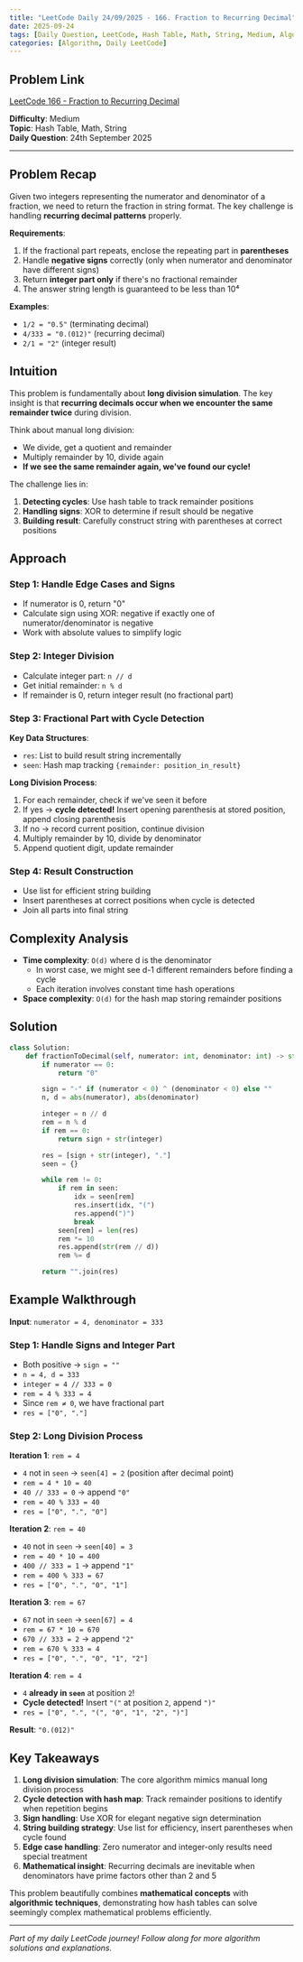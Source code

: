 ```yaml
---
title: "LeetCode Daily 24/09/2025 - 166. Fraction to Recurring Decimal"
date: 2025-09-24
tags: [Daily Question, LeetCode, Hash Table, Math, String, Medium, Algorithm]
categories: [Algorithm, Daily LeetCode]
---
```


## Problem Link

[LeetCode 166 - Fraction to Recurring Decimal](https://leetcode.com/problems/fraction-to-recurring-decimal/)

**Difficulty**: Medium  
**Topic**: Hash Table, Math, String  
**Daily Question**: 24th September 2025

---

## Problem Recap

Given two integers representing the numerator and denominator of a fraction, we need to return the fraction in string format. The key challenge is handling **recurring decimal patterns** properly.

**Requirements**:

1. If the fractional part repeats, enclose the repeating part in **parentheses**
2. Handle **negative signs** correctly (only when numerator and denominator have different signs)
3. Return **integer part only** if there's no fractional remainder
4. The answer string length is guaranteed to be less than 10⁴

**Examples**:

- `1/2 = "0.5"` (terminating decimal)
- `4/333 = "0.(012)"` (recurring decimal)
- `2/1 = "2"` (integer result)

## Intuition

This problem is fundamentally about **long division simulation**. The key insight is that **recurring decimals occur when we encounter the same remainder twice** during division.

Think about manual long division:

- We divide, get a quotient and remainder
- Multiply remainder by 10, divide again
- **If we see the same remainder again, we've found our cycle!**

The challenge lies in:

1. **Detecting cycles**: Use hash table to track remainder positions
2. **Handling signs**: XOR to determine if result should be negative
3. **Building result**: Carefully construct string with parentheses at correct positions

## Approach

### Step 1: Handle Edge Cases and Signs

- If numerator is 0, return "0"
- Calculate sign using XOR: negative if exactly one of numerator/denominator is negative
- Work with absolute values to simplify logic

### Step 2: Integer Division

- Calculate integer part: `n // d`
- Get initial remainder: `n % d`
- If remainder is 0, return integer result (no fractional part)

### Step 3: Fractional Part with Cycle Detection

**Key Data Structures**:

- `res`: List to build result string incrementally
- `seen`: Hash map tracking `{remainder: position_in_result}`

**Long Division Process**:

1. For each remainder, check if we've seen it before
2. If yes → **cycle detected!** Insert opening parenthesis at stored position, append closing parenthesis
3. If no → record current position, continue division
4. Multiply remainder by 10, divide by denominator
5. Append quotient digit, update remainder

### Step 4: Result Construction

- Use list for efficient string building
- Insert parentheses at correct positions when cycle is detected
- Join all parts into final string

## Complexity Analysis

- **Time complexity**: `O(d)` where d is the denominator
  - In worst case, we might see d-1 different remainders before finding a cycle
  - Each iteration involves constant time hash operations
- **Space complexity**: `O(d)` for the hash map storing remainder positions

## Solution

```python
class Solution:
    def fractionToDecimal(self, numerator: int, denominator: int) -> str:
        if numerator == 0:
            return "0"

        sign = "-" if (numerator < 0) ^ (denominator < 0) else ""
        n, d = abs(numerator), abs(denominator)

        integer = n // d
        rem = n % d
        if rem == 0:
            return sign + str(integer)

        res = [sign + str(integer), "."]
        seen = {}

        while rem != 0:
            if rem in seen:
                idx = seen[rem]
                res.insert(idx, "(")
                res.append(")")
                break
            seen[rem] = len(res)
            rem *= 10
            res.append(str(rem // d))
            rem %= d

        return "".join(res)
```

## Example Walkthrough

**Input**: `numerator = 4, denominator = 333`

### Step 1: Handle Signs and Integer Part

- Both positive → `sign = ""`
- `n = 4, d = 333`
- `integer = 4 // 333 = 0`
- `rem = 4 % 333 = 4`
- Since `rem ≠ 0`, we have fractional part
- `res = ["0", "."]`

### Step 2: Long Division Process

**Iteration 1**: `rem = 4`

- `4` not in `seen` → `seen[4] = 2` (position after decimal point)
- `rem = 4 * 10 = 40`
- `40 // 333 = 0` → append `"0"`
- `rem = 40 % 333 = 40`
- `res = ["0", ".", "0"]`

**Iteration 2**: `rem = 40`

- `40` not in `seen` → `seen[40] = 3`
- `rem = 40 * 10 = 400`
- `400 // 333 = 1` → append `"1"`
- `rem = 400 % 333 = 67`
- `res = ["0", ".", "0", "1"]`

**Iteration 3**: `rem = 67`

- `67` not in `seen` → `seen[67] = 4`
- `rem = 67 * 10 = 670`
- `670 // 333 = 2` → append `"2"`
- `rem = 670 % 333 = 4`
- `res = ["0", ".", "0", "1", "2"]`

**Iteration 4**: `rem = 4`

- `4` **already in `seen`** at position `2`!
- **Cycle detected!** Insert `"("` at position `2`, append `")"`
- `res = ["0", ".", "(", "0", "1", "2", ")"]`

**Result**: `"0.(012)"`

## Key Takeaways

1. **Long division simulation**: The core algorithm mimics manual long division process
2. **Cycle detection with hash map**: Track remainder positions to identify when repetition begins
3. **Sign handling**: Use XOR for elegant negative sign determination
4. **String building strategy**: Use list for efficiency, insert parentheses when cycle found
5. **Edge case handling**: Zero numerator and integer-only results need special treatment
6. **Mathematical insight**: Recurring decimals are inevitable when denominators have prime factors other than 2 and 5

This problem beautifully combines **mathematical concepts** with **algorithmic techniques**, demonstrating how hash tables can solve seemingly complex mathematical problems efficiently.

---

_Part of my daily LeetCode journey! Follow along for more algorithm solutions and explanations._
